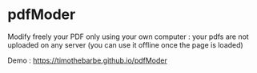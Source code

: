 # pdfModer
Modify freely your PDF only using your own computer : your pdfs are not uploaded on any server (you can use it offline once the page is loaded)

Demo : https://timothebarbe.github.io/pdfModer